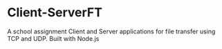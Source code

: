 # Client-ServerFT
A school assignment Client and Server applications for file transfer using TCP and UDP. Built with Node.js
